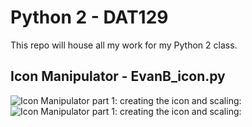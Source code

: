 # Python 2 - DAT129
This repo will house all my work for my Python 2 class. 

## Icon Manipulator - EvanB_icon.py
![Icon Manipulator part 1: creating the icon and scaling:](https://raw.githubusercontent.com/eburnsee/Python2_DAT129/main/icon_1.PNG)
![Icon Manipulator part 1: creating the icon and scaling:](https://raw.githubusercontent.com/eburnsee/Python2_DAT129/main/icon_2.PNG)

